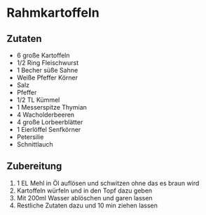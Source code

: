 # Rahmkartoffeln

## Zutaten

* 6 große Kartoffeln
* 1/2 Ring Fleischwurst
* 1 Becher süße Sahne
* Weiße Pfeffer Körner
* Salz
* Pfeffer
* 1/2 TL Kümmel
* 1 Messerspitze Thymian
* 4 Wacholderbeeren
* 4 große Lorbeerblätter
* 1 Eierlöffel Senfkörner
* Petersilie
* Schnittlauch

## Zubereitung

  1. 1 EL Mehl in Öl auflösen und schwitzen ohne das es braun wird
  1. Kartoffeln würfeln und in den Topf dazu geben
  1. Mit 200ml Wasser ablöschen und garen lassen
  1. Restliche Zutaten dazu und 10 min ziehen lassen